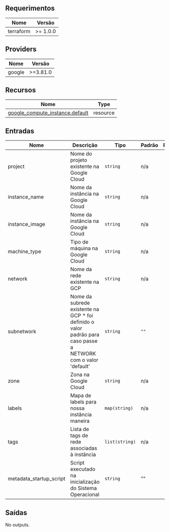 ## Requerimentos

| Nome | Versão |
|------|---------|
| terraform | >= 1.0.0 |

## Providers

| Nome | Versão |
|------|---------|
| google | >=3.81.0 |

## Recursos

| Nome | Type |
|------|------|
| [google_compute_instance.default](https://registry.terraform.io/providers/hashicorp/google/latest/docs/resources/compute_instance) | resource |

## Entradas

| Nome | Descrição | Tipo | Padrão | Requerido |
|------|-------------|------|---------|:--------:|
| project | Nome do projeto existente na Google Cloud | `string` | n/a | sim |
| instance_name | Nome da instância na Google Cloud | `string` | n/a | sim |
| instance_image | Nome da instância na Google Cloud | `string` | n/a | sim |
| machine_type | Tipo de máquina na Google Cloud | `string` | n/a | sim |
| network | Nome da rede existente na GCP | `string` | n/a | sim |
| subnetwork | Nome da subrede existente na GCP * foi definido o valor padrão para caso passe a NETWORK com o valor 'default' | `string` | `""` | não |
| zone | Zona na Google Cloud | `string` | n/a | sim |
| labels | Mapa de labels para nossa instância maneira | `map(string)` | n/a | sim |
| tags | Lista de tags de rede associadas à instância | `list(string)` | n/a | sim |
| metadata_startup_script | Script executado na inicialização do Sistema Operacional | `string` | "" | não |

## Saídas

No outputs.
